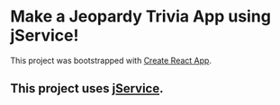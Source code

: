 # Make a Jeopardy Trivia App using jService!

This project was bootstrapped with [Create React App](https://github.com/facebook/create-react-app).

This project uses [jService](http://jservice.io/).
---

